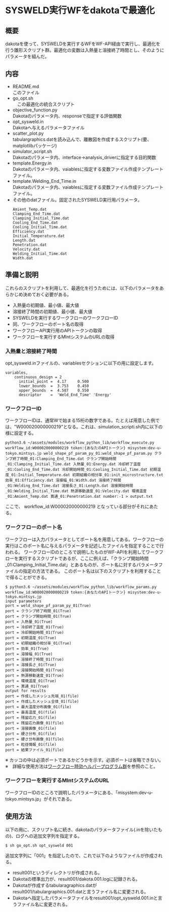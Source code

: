 # SYSWELD実行WFをdakotaで最適化
## 概要
dakotaを使って、SYSWELDを実行するWFをWF-API経由で実行し、最適化を行う雛形スクリプト群。最適化の変数は入熱量と溶接終了時間とし、そのようにパラメータを組んだ。

## 内容
* README.md  
  このファイル
* go_opt.sh  
　この最適化の統合スクリプト
* objective_function.py  
  Dakotaのパラメータ内、responseで指定する評価関数
* opt_sysweld.in  
  Dakotaへ与えるパラメータファイル
* scatter_plot.py  
  tabulargraphics.datを読み込んで、離散図を作成するスクリプト(要、matplotlibパッケージ)
* simulator_script.sh  
  Dakotaのパラメータ内、interface->analysis_driverに指定する目的関数
* template.Energy.in  
  Dakotaのパラメータ内、vaiablesに指定する変数ファイル作成テンプレートファイル。
* template.Welding_End_Time.in  
  Dakotaのパラメータ内、vaiablesに指定する変数ファイル作成テンプレートファイル。
* その他のdatファイル。固定されたSYSWELD実行用パラメータ。 
  ```
  Amient_Temp.dat
  Clamping_End_Time.dat
  Clamping_Initial_Time.dat
  Cooling_End_Time.dat
  Cooling_Initial_Time.dat
  Efficiency.dat
  Initial_Temperature.dat
  Length.dat
  Penetration.dat
  Velocity.dat
  Welding_Initial_Time.dat
  Width.dat
  ```
  
## 準備と説明
これらのスクリプトを利用して、最適化を行うためには、以下のパラメータをあらかじめ決めておく必要がある。
* 入熱量の初期値、最小値、最大値
* 溶接終了時間の初期値、最小値、最大値
* SYSWELDを実行するワークフローのワークフローID
* 同、ワークフローのポート名の取得
* ワークフローAPI実行用のAPIトークンの取得
* ワークフローを実行するMIntシステムのURLの取得

### 入熱量と溶接終了時間
opt_sysweld.inファイルの、variablesセクションに以下の用に設定します。  
```
variables,
    continuous_design = 2
      initial_point =  4.17     0.500
      lower_bounds  =  3.753    0.450
      upper_bounds  =  4.587    0.550
      descriptor    =  'Weld_End_Time' 'Energy'
```

### ワークフローID
ワークフローIDは、通常Wで始まる15桁の数字である。たとえば用意した例では、"W000020000000219"となる。これは、simulation_scripti.sh内に以下の様に設定する。

```
python3.6 ~/assets/modules/workflow_python_lib/workflow_execute.py  workflow_id:W000020000000219 token:{あなたのAPIトークン} misystem:dev-u-tokyo.mintsys.jp weld_shape_pf_param_py_01:weld_shape_pf_param.py クランプ終了時間_01:Clamping_End_Time.dat クランプ開始時間_01:Clamping_Initial_Time.dat 入熱量_01:Energy.dat 冷却終了温度_01:Cooling_End_Time.dat 冷却開始時間_01:Cooling_Initial_Time.dat 初期温度_01:Initial_Temperature.dat 初期組織の相分率_01:init_microstructure.txt 効率_01:Efficiency.dat 溶接幅_01:Width.dat 溶接終了時間_01:Welding_End_Time.dat 溶接長さ_01:Length.dat 溶接開始時間_01:Welding_Initial_Time.dat 熱源移動速度_01:Velocity.dat 環境温度_01:Amient_Temp.dat 貫通_01:Penetration.dat number:-1 > output.txt
```
ここで、 workflow_id:W000020000000219 となっている部分がそれにあたる。

### ワークフローのポート名
ワークフローは入力パラメータとしてポート名を用意してある。ワークフローの実行はこのポート名に与えるパラメータを記述したファイルを指定することで行われる。
ワークフローIDのところで説明したものがWF-APIを利用してワークフローを実行するスクリプトであるが、ここに例えば、「クランプ開始時間_01:Clamping_Initial_Time.dat」とあるものが、ポート名に対するパラメータファイルの指定の方法である。
このポート名は以下のスクリプトを利用することで得ることができる。

```
$ python3.6 ~/assets/modules/workflow_python_lib/workflow_params.py workflow_id:W000020000000219 token:{あなたのAPIトークン} misystem:dev-u-tokyo.mintsys.jp
input parameters
port = weld_shape_pf_param_py_01(True)
port = クランプ終了時間_01(True)
port = クランプ開始時間_01(True)
port = 入熱量_01(True)
port = 冷却終了温度_01(True)
port = 冷却開始時間_01(True)
port = 初期温度_01(True)
port = 初期組織の相分率_01(True)
port = 効率_01(True)
port = 溶接幅_01(True)
port = 溶接終了時間_01(True)
port = 溶接長さ_01(True)
port = 溶接開始時間_01(True)
port = 熱源移動速度_01(True)
port = 環境温度_01(True)
port = 貫通_01(True)
output for results
port = 作成したメッシュ先端_01(file)
port = 作成したメッシュ全体_01(file)
port = 最大温度分布画像_01(file)
port = 最高温度_01(file)
port = 残留応力_01(file)
port = 残留応力画像_01(file)
port = 溶接画像_01(file)
port = 硬さ分布_01(file)
port = 硬さ分布画像_01(file)
port = 粒径情報_01(file)
port = 結果ファイル_01(file)
```
※ カッコの中は必須ポートであるかどうかを示す。必須ポートは省略できない。  
※　詳細な使用方法は[ワークフロー時効ヘルパープログラム群](https://github.com/materialsintegration/workflow_python_lib)を参照のこと。

### ワークフローを実行するMIntシステムのURL
ワークフローIDのところで説明したパラメータにある、「misystem:dev-u-tokyo.mintsys.jp」がそれである。

## 使用方法
以下の用に、スクリプト名に続き、dakotaのパラメータファイル(.inを除いたもの)、ログへの追加文字列を指定する。
```
$ sh go_opt.sh opt_sysweld 001
```
追加文字列に「001」を指定したので、これで以下のようなファイルが作成される。
* result001というディレクトリが作成される。
* Dakotaの標準出力が、result001/dakota.001.logに記録される。
* Dakotaが作成するtabularagraphics.datがresult001/tabulargraphics.001.datと言うファイル名に変更される。
* Dakotaへ指定したパラメータファイルをresult001/opt_sysweld.001.inと言うファイル名に変更される。

